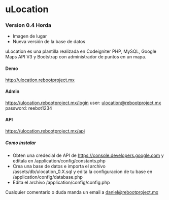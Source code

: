 # uLocation
### Version 0.4 Horda

- Imagen de lugar
- Nueva versión de la base de datos

uLocation es una plantilla realizada en Codeigniter PHP, MySQL, Google Maps API V3 y Bootstrap con administrador de puntos en un mapa.

#### Demo
http://ulocation.rebootproject.mx

#### Admin
https://ulocation.rebootproject.mx/login
user:
ulocation@rebootproject.mx
password:
reebot1234

#### API
https://ulocation.rebootproject.mx/api

##### Como instalar

  - Obten una credecial de API de https://console.developers.google.com y editala en /application/config/constants.php
  - Crea una base de datos e importa el archivo /assets/db/ulocation_0.X.sql y edita la configuracion de tu base en /application/config/database.php
  - Edita el archivo /application/config/config.php

Cualquier comentario o duda manda un email a daniel@rebootproject.mx